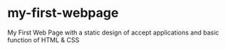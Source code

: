 # my-first-webpage
My First Web Page with a static design of accept applications and basic function of HTML &amp; CSS
